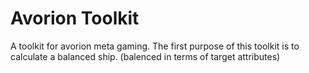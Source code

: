 Avorion Toolkit
===============

A toolkit for avorion meta gaming.
The first purpose of this toolkit is to calculate a balanced ship. (balenced in terms of target attributes)
